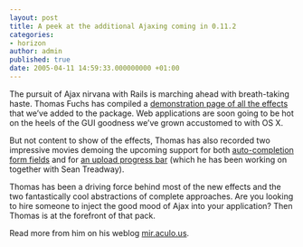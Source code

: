 ```yaml
---
layout: post
title: A peek at the additional Ajaxing coming in 0.11.2
categories:
- horizon
author: admin
published: true
date: 2005-04-11 14:59:33.000000000 +01:00
---
```

<p>The pursuit of Ajax nirvana with Rails is marching ahead with breath-taking haste. Thomas Fuchs has compiled a <a href="http://mir.aculo.us/demos/effects/demo1.html">demonstration page of all the effects</a> that we&#8217;ve added to the package. Web applications are soon going to be hot on the heels of the <span class="caps">GUI</span> goodness we&#8217;ve grown accustomed to with OS X.</p>
<p>But not content to show of the effects, Thomas has also recorded two impressive movies demoing the upcoming support for both <a href="http://mir.aculo.us/images/autocomplete1.mov">auto-completion form fields</a> and for <a href="http://mir.aculo.us/images/uploadprogressdemo2.mov">an upload progress bar</a> (which he has been working on together with Sean Treadway).</p>
<p>Thomas has been a driving force behind most of the new effects and the two fantastically cool abstractions of complete approaches. Are you looking to hire someone to inject the good mood of Ajax into your application? Then Thomas is at the forefront of that pack.</p>
<p>Read more from him on his weblog <a href="http://mir.aculo.us/">mir.aculo.us</a>.</p>